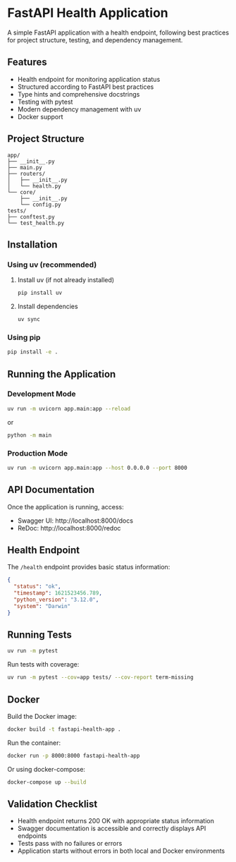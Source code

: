 # FastAPI Health Application

A simple FastAPI application with a health endpoint, following best practices for project structure, testing, and dependency management.

## Features

- Health endpoint for monitoring application status
- Structured according to FastAPI best practices
- Type hints and comprehensive docstrings
- Testing with pytest
- Modern dependency management with uv
- Docker support

## Project Structure

```
app/
├── __init__.py
├── main.py
├── routers/
│   ├── __init__.py
│   └── health.py
└── core/
    ├── __init__.py
    └── config.py
tests/
├── conftest.py
└── test_health.py
```

## Installation

### Using uv (recommended)

1. Install uv (if not already installed)
   ```bash
   pip install uv
   ```

2. Install dependencies
   ```bash
   uv sync
   ```

### Using pip

```bash
pip install -e .
```

## Running the Application

### Development Mode

```bash
uv run -m uvicorn app.main:app --reload
```

or

```bash
python -m main
```

### Production Mode

```bash
uv run -m uvicorn app.main:app --host 0.0.0.0 --port 8000
```

## API Documentation

Once the application is running, access:

- Swagger UI: http://localhost:8000/docs
- ReDoc: http://localhost:8000/redoc

## Health Endpoint

The `/health` endpoint provides basic status information:

```json
{
  "status": "ok",
  "timestamp": 1621523456.789,
  "python_version": "3.12.0",
  "system": "Darwin"
}
```

## Running Tests

```bash
uv run -m pytest
```

Run tests with coverage:

```bash
uv run -m pytest --cov=app tests/ --cov-report term-missing
```

## Docker

Build the Docker image:

```bash
docker build -t fastapi-health-app .
```

Run the container:

```bash
docker run -p 8000:8000 fastapi-health-app
```

Or using docker-compose:

```bash
docker-compose up --build
```

## Validation Checklist

- Health endpoint returns 200 OK with appropriate status information
- Swagger documentation is accessible and correctly displays API endpoints
- Tests pass with no failures or errors
- Application starts without errors in both local and Docker environments
